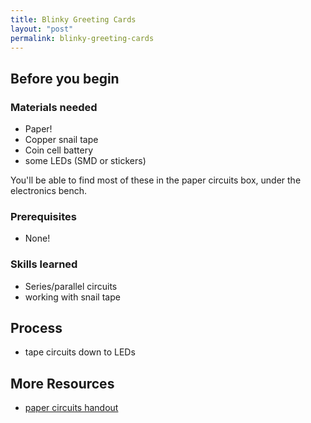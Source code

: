 ```yaml
---
title: Blinky Greeting Cards
layout: "post"
permalink: blinky-greeting-cards
---
```


## Before you begin

### Materials needed

- Paper!
- Copper snail tape
- Coin cell battery
- some LEDs (SMD or stickers)

You'll be able to find most of these in the paper circuits box, under the electronics bench.

### Prerequisites

- None!

### Skills learned

- Series/parallel circuits
- working with snail tape

## Process

- tape circuits down to LEDs

## More Resources

- [paper circuits handout](/paper-circuits)
